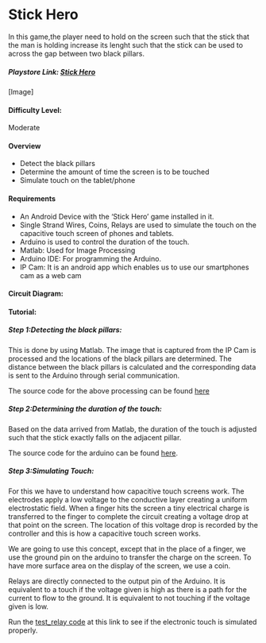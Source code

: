 # Stick Hero
In this game,the player need to hold on the screen such that the stick that the man is holding increase its lenght such that the stick can be used to across the gap between two black pillars.



##### Playstore Link: [Stick Hero](https://play.google.com/store/apps/details?id=com.ketchapp.stickhero&hl=en)

 [Image] 
 
#### Difficulty Level:
Moderate
#### Overview
- Detect the black pillars
- Determine the amount of time the screen is to be touched
- Simulate touch on the tablet/phone

#### Requirements
- An Android Device with the ‘Stick Hero’ game installed in it.
- Single Strand Wires, Coins, Relays are used to simulate the touch on the capacitive touch screen of phones and tablets.
- Arduino is used to control the duration of the touch.
- Matlab: Used for Image Processing
- Arduino IDE: For programming the Arduino.
- IP Cam: It is an android app which enables us to use our smartphones cam as a web cam

#### Circuit Diagram:


#### Tutorial:
#####  Step 1:Detecting the black pillars:
This is done by using Matlab. The image that is captured from the IP Cam is  processed and the locations of the black pillars are determined. The distance between the black pillars is calculated and the corresponding data is sent to the Arduino through serial communication.

The source code for the above processing can be found [here](https://github.com/psurya1994/arduino-plays-stick-hero/tree/master/Code/MATLAB)



##### Step 2:Determining the duration of the touch:
Based on the data arrived from Matlab, the duration of the touch is adjusted such that the stick exactly falls on the adjacent pillar.

The source code for the arduino can be found [here](https://github.com/psurya1994/arduino-plays-stick-hero/tree/master/Code/Arduino).
##### Step 3:Simulating Touch:

For this we have to understand how capacitive touch screens work. The electrodes apply a low voltage to the conductive layer creating a uniform electrostatic field. When a finger hits the screen a tiny electrical charge is transferred to the finger to complete the circuit creating a voltage drop at that point on the screen. The location of this voltage drop is recorded by the controller and this is how a capacitive touch screen works.

We are going to use this concept, except that in the place of a finger, we use the ground pin on the arduino to transfer the charge on the screen. To have more surface area on the display of the screen, we use a coin.

Relays are directly connected to the output pin of the Arduino. It is equivalent to a touch if the voltage given is high as there is a path for the current to flow to the ground. It is equivalent to not touching if the voltage given is low.

Run the [test_relay code](https://github.com/psurya1994/arduino-plays-piano-tiles/blob/master/Code/test_touch/test_touch.ino) at this link to see if the electronic touch is simulated properly.